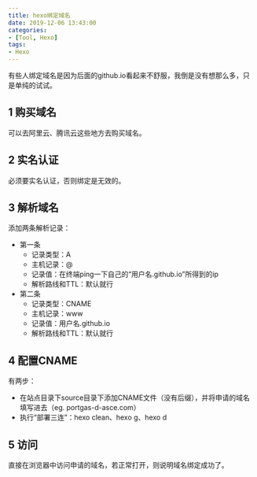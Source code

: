 ```yaml
---
title: hexo绑定域名
date: 2019-12-06 13:43:00
categories:
- [Tool, Hexo]
tags:
- Hexo
---
```

有些人绑定域名是因为后面的github.io看起来不舒服，我倒是没有想那么多，只是单纯的试试。
<!-- more -->
## 1 购买域名
可以去阿里云、腾讯云这些地方去购买域名。
## 2 实名认证
必须要实名认证，否则绑定是无效的。
## 3 解析域名
添加两条解析记录：
- 第一条
    - 记录类型：A
    - 主机记录：@
    - 记录值：在终端ping一下自己的“用户名.github.io”所得到的ip
    - 解析路线和TTL：默认就行
- 第二条
    - 记录类型：CNAME
    - 主机记录：www
    - 记录值：用户名.github.io
    - 解析路线和TTL：默认就行

## 4 配置CNAME
有两步：
- 在站点目录下source目录下添加CNAME文件（没有后缀），并将申请的域名填写进去（eg. portgas-d-asce.com）
- 执行“部署三连”：hexo clean、hexo g、hexo d

## 5 访问
直接在浏览器中访问申请的域名，若正常打开，则说明域名绑定成功了。
